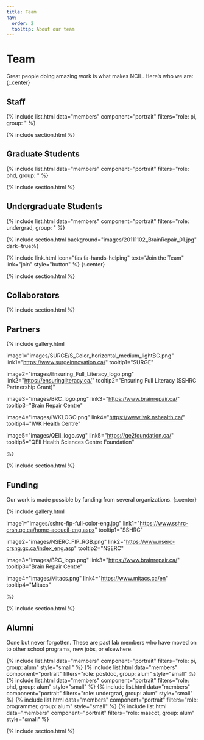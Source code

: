 ```yaml
---
title: Team
nav:
  order: 2
  tooltip: About our team
---
```


# <i class="fas fa-users"></i>Team

Great people doing amazing work is what makes NCIL. Here’s who we are:
{:.center}

## Staff
{% include list.html data="members" component="portrait" filters="role: pi, group: " %}

{% include section.html %}

## Graduate Students
{% include list.html data="members" component="portrait" filters="role: phd, group: " %}

{% include section.html %}

## Undergraduate Students
{% include list.html data="members" component="portrait" filters="role: undergrad, group: " %}

{% include section.html background="images/20111102_BrainRepair_01.jpg" dark=true%}

{%
  include link.html
  icon="fas fa-hands-helping"
  text="Join the Team"
  link="join"
  style="button"
%}
{:.center}

{% include section.html %}

## Collaborators
{% include section.html %}

## Partners
{%
  include gallery.html

  image1="images/SURGE/S_Color_horizontal_medium_lightBG.png"
  link1="https://www.surgeinnovation.ca/"
  tooltip1="SURGE"

  image2="images/Ensuring_Full_Literacy_logo.png"
  link2="https://ensuringliteracy.ca/"
  tooltip2="Ensuring Full Literacy (SSHRC Partnership Grant)"

  image3="images/BRC_logo.png"
  link3="https://www.brainrepair.ca/"
  tooltip3="Brain Repair Centre"

  image4="images/IWKLOGO.png"
  link4="https://www.iwk.nshealth.ca/"
  tooltip4="IWK Health Centre"

  image5="images/QEII_logo.svg"
  link5="https://qe2foundation.ca/"
  tooltip5="QEII Health Sciences Centre Foundation"

%}

{% include section.html %}


## Funding
Our work is made possible by funding from several organizations.
{:.center}

{%
  include gallery.html

  image1="images/sshrc-fip-full-color-eng.jpg"
  link1="https://www.sshrc-crsh.gc.ca/home-accueil-eng.aspx"
  tooltip1="SSHRC"

  image2="images/NSERC_FIP_RGB.png"
  link2="https://www.nserc-crsng.gc.ca/index_eng.asp"
  tooltip2="NSERC"

  image3="images/BRC_logo.png"
  link3="https://www.brainrepair.ca/"
  tooltip3="Brain Repair Centre"

  image4="images/Mitacs.png"
  link4="https://www.mitacs.ca/en"
  tooltip4="Mitacs"

%}

{% include section.html %}

## Alumni
Gone but never forgotten.
These are past lab members who have moved on to other school programs, new jobs, or elsewhere.

{% include list.html data="members" component="portrait" filters="role: pi, group: alum" style="small" %}
{% include list.html data="members" component="portrait" filters="role: postdoc, group: alum" style="small" %}
{% include list.html data="members" component="portrait" filters="role: phd, group: alum" style="small" %}
{% include list.html data="members" component="portrait" filters="role: undergrad, group: alum" style="small" %}
{% include list.html data="members" component="portrait" filters="role: programmer, group: alum" style="small" %}
{% include list.html data="members" component="portrait" filters="role: mascot, group: alum" style="small" %}

{% include section.html %}